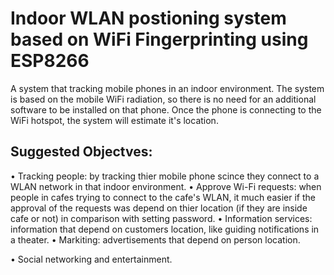 # Indoor WLAN postioning system based on WiFi Fingerprinting using ESP8266
A system that tracking mobile phones in an indoor environment. The system is based on the mobile WiFi radiation, so there is no need for an additional software to be installed on that phone. Once the phone is connecting to the WiFi hotspot, the system will estimate it's location.

## Suggested Objectves:
 • Tracking people: by tracking thier mobile phone scince they connect to a WLAN network in that indoor environment.
 • Approve Wi-Fi requests: when people in cafes trying to connect to the cafe's WLAN, it much easier if the approval of the requests was depend on thier location (if they are inside cafe or not) in comparison with setting password.
 • Information services: information that depend on customers location, like guiding notifications in a theater.
 • Markiting: advertisements that depend on person location.
 
 • Social networking and entertainment.
